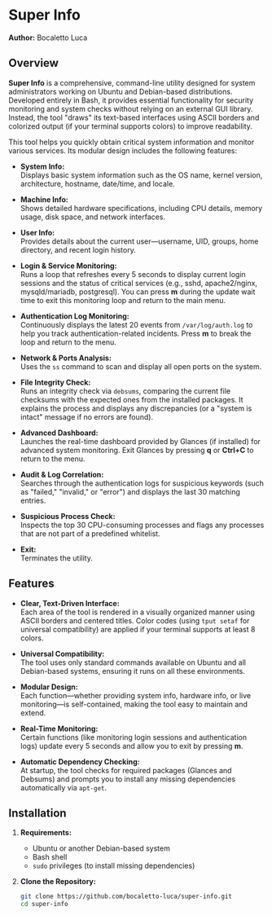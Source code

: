 # Super Info

**Author:** Bocaletto Luca

## Overview

**Super Info** is a comprehensive, command-line utility designed for system administrators working on Ubuntu and Debian-based distributions. Developed entirely in Bash, it provides essential functionality for security monitoring and system checks without relying on an external GUI library. Instead, the tool "draws" its text-based interfaces using ASCII borders and colorized output (if your terminal supports colors) to improve readability.

This tool helps you quickly obtain critical system information and monitor various services. Its modular design includes the following features:

- **System Info:**  
  Displays basic system information such as the OS name, kernel version, architecture, hostname, date/time, and locale.
  
- **Machine Info:**  
  Shows detailed hardware specifications, including CPU details, memory usage, disk space, and network interfaces.
  
- **User Info:**  
  Provides details about the current user—username, UID, groups, home directory, and recent login history.
  
- **Login & Service Monitoring:**  
  Runs a loop that refreshes every 5 seconds to display current login sessions and the status of critical services (e.g., sshd, apache2/nginx, mysqld/mariadb, postgresql). You can press **m** during the update wait time to exit this monitoring loop and return to the main menu.
  
- **Authentication Log Monitoring:**  
  Continuously displays the latest 20 events from `/var/log/auth.log` to help you track authentication-related incidents. Press **m** to break the loop and return to the menu.
  
- **Network & Ports Analysis:**  
  Uses the `ss` command to scan and display all open ports on the system.
  
- **File Integrity Check:**  
  Runs an integrity check via `debsums`, comparing the current file checksums with the expected ones from the installed packages. It explains the process and displays any discrepancies (or a "system is intact" message if no errors are found).
  
- **Advanced Dashboard:**  
  Launches the real-time dashboard provided by Glances (if installed) for advanced system monitoring. Exit Glances by pressing **q** or **Ctrl+C** to return to the menu.
  
- **Audit & Log Correlation:**  
  Searches through the authentication logs for suspicious keywords (such as "failed," "invalid," or "error") and displays the last 30 matching entries.
  
- **Suspicious Process Check:**  
  Inspects the top 30 CPU-consuming processes and flags any processes that are not part of a predefined whitelist.
  
- **Exit:**  
  Terminates the utility.

## Features

- **Clear, Text-Driven Interface:**  
  Each area of the tool is rendered in a visually organized manner using ASCII borders and centered titles. Color codes (using `tput setaf` for universal compatibility) are applied if your terminal supports at least 8 colors.

- **Universal Compatibility:**  
  The tool uses only standard commands available on Ubuntu and all Debian-based systems, ensuring it runs on all these environments.

- **Modular Design:**  
  Each function—whether providing system info, hardware info, or live monitoring—is self-contained, making the tool easy to maintain and extend.

- **Real-Time Monitoring:**  
  Certain functions (like monitoring login sessions and authentication logs) update every 5 seconds and allow you to exit by pressing **m**.

- **Automatic Dependency Checking:**  
  At startup, the tool checks for required packages (Glances and Debsums) and prompts you to install any missing dependencies automatically via `apt-get`.

## Installation

1. **Requirements:**  
   - Ubuntu or another Debian-based system  
   - Bash shell  
   - `sudo` privileges (to install missing dependencies)

2. **Clone the Repository:**

   ```bash
   git clone https://github.com/bocaletto-luca/super-info.git
   cd super-info
